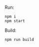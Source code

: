 <!-- # React Nice Resume :page_with_curl: -->

<!-- # About [`particles-bg`](https://github.com/lindelof/particles-bg) Library -->
<!-- #### This project uses the react particle background component library [https://github.com/lindelof/particles-bg](https://github.com/lindelof/particles-bg). It's very simple. Anyone can be a Musketeer with it. -->


Run:

```shell
npm i
npm start
```

Build:

```shell
npm run build
```
